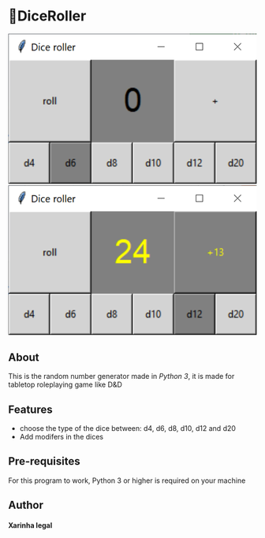 # :game_die:DiceRoller

![1](/screenshot/std.png) 
![2](/screenshot/example.png)

## About 
This is the random number generator made in *Python 3*, it is made for tabletop roleplaying game like D&D

## Features 
* choose the type of the dice between: d4, d6, d8, d10, d12 and d20
* Add modifers in the dices

## Pre-requisites
For this program to work, Python 3 or higher is required on your machine 
 


## Author
#### Xarinha legal   



  
